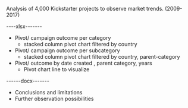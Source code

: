 Analysis of 4,000 Kickstarter projects to observe market trends. (2009-2017)

----xlsx-------

* Pivot/ campaign outcome per category
    * stacked column pivot chart filtered by country
* Pivot/ campaign outcome per subcategory
    * stacked column pivot chart filtered by country, parent-category
* Pivot/ outcome by date created , parent category, years
     * Pivot chart line to visualize
 
------docx-------
* Conclusions and limitations
* Further observation possibilities 
